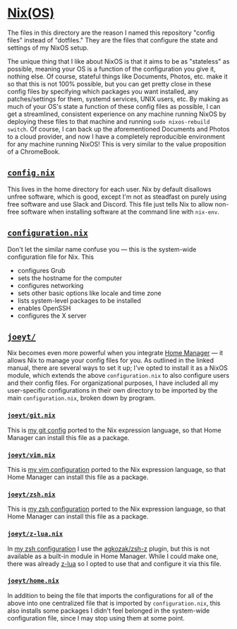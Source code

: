 # [Nix(OS)](https://nixos.org/)
The files in this directory are the reason I named this repository "config files" instead of
"dotfiles." They are the files that configure the state and settings of my NixOS setup.

The unique thing that I like about NixOS is that it aims to be as "stateless" as possible,
meaning your OS is a function of the configuration you give it, nothing else. Of course,
stateful things like Documents, Photos, etc. make it so that this is not 100% possible,
but you can get pretty close in these config files by specifying which packages you want
installed, any patches/settings for them, systemd services, UNIX users, etc. By making as much of
your OS's state a function of these config files as possible, I can get a streamlined, consistent
experience on any machine running NixOS by deploying these files to that machine and running
`sudo nixos-rebuild switch`. Of course, I can back up the aforementioned Documents and Photos
to a cloud provider, and now I have a completely reproducible environment for any machine running
NixOS! This is very similar to the value proposition of a ChromeBook.

## [`config.nix`](config.nix)
This lives in the home directory for each user. Nix by default disallows unfree software, which
is good, except I'm not as steadfast on purely using free software and use Slack and Discord. This
file just tells Nix to allow non-free software when installing software at the command line with
`nix-env`.

## [`configuration.nix`](configuration.nix)
Don't let the similar name confuse you &#x2014; this is the system-wide configuration file for
Nix. This
- configures Grub
- sets the hostname for the computer
- configures networking
- sets other basic options like locale and time zone
- lists system-level packages to be installed
- enables OpenSSH
- configures the X server

## [`joeyt/`](joeyt)
Nix becomes even more powerful when you integrate
[Home Manager](https://rycee.gitlab.io/home-manager/) &#x2014;
it allows Nix to manage your config files for you. As outlined in the linked manual,
there are several ways to set it up; I've opted to install it as a NixOS module, which extends
the above `configuration.nix` to also configure users and their config files. For organizational
purposes, I have included all my user-specific configurations in their own directory to be
imported by the main `configuration.nix`, broken down by program.

### [`joeyt/git.nix`](joeyt/git.nix)
This is [my git config](../com.git-scm.Git/README.md) ported to the Nix expression language, so
that Home Manager can install this file as a package.

### [`joeyt/vim.nix`](joeyt/vim.nix)
This is [my vim configuration](../org.vim.Vim/README.md) ported to the Nix expression language,
so that Home Manager can install this file as a package.

### [`joeyt/zsh.nix`](joeyt/zsh.nix)
This is [my zsh configuration](../net.sourceforge.Zsh/README.md) ported to the Nix expression
language, so that Home Manager can install this file as a package.

### [`joeyt/z-lua.nix`](joeyt/z-lua.nix)
In [my zsh configuration](../net.sourceforge.Zsh/README.md) I use the
[agkozak/zsh-z][zsh-z] plugin, but this is not available as a built-in
module in Home Manager. While I could make one, there was already [z-lua] so I opted to use that
and configure it via this file.

### [`joeyt/home.nix`](joeyt/home.nix)
In addition to being the file that imports the configurations for all of the above into one
centralized file that is imported by `configuration.nix`, this also installs some packages I
didn't feel belonged in the system-wide configuration file, since I may stop using them at some
point.

[zsh-z]: https://github.com/agkozak/zsh-z
[z-lua]: https://github.com/skywind3000/z.lua
